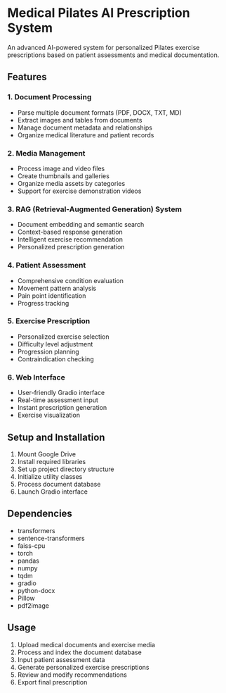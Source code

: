 # Medical Pilates AI Prescription System

An advanced AI-powered system for personalized Pilates exercise prescriptions based on patient assessments and medical documentation.

## Features

### 1. Document Processing
- Parse multiple document formats (PDF, DOCX, TXT, MD)
- Extract images and tables from documents
- Manage document metadata and relationships
- Organize medical literature and patient records

### 2. Media Management
- Process image and video files
- Create thumbnails and galleries
- Organize media assets by categories
- Support for exercise demonstration videos

### 3. RAG (Retrieval-Augmented Generation) System
- Document embedding and semantic search
- Context-based response generation
- Intelligent exercise recommendation
- Personalized prescription generation

### 4. Patient Assessment
- Comprehensive condition evaluation
- Movement pattern analysis
- Pain point identification
- Progress tracking

### 5. Exercise Prescription
- Personalized exercise selection
- Difficulty level adjustment
- Progression planning
- Contraindication checking

### 6. Web Interface
- User-friendly Gradio interface
- Real-time assessment input
- Instant prescription generation
- Exercise visualization

## Setup and Installation

1. Mount Google Drive
2. Install required libraries
3. Set up project directory structure
4. Initialize utility classes
5. Process document database
6. Launch Gradio interface

## Dependencies

- transformers
- sentence-transformers
- faiss-cpu
- torch
- pandas
- numpy
- tqdm
- gradio
- python-docx
- Pillow
- pdf2image

## Usage

1. Upload medical documents and exercise media
2. Process and index the document database
3. Input patient assessment data
4. Generate personalized exercise prescriptions
5. Review and modify recommendations
6. Export final prescription